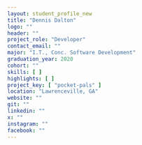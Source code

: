 ```yaml
---
layout: student_profile_new
title: "Dennis Dalton"
logo: ""
header: ""
project_role: "Developer"
contact_email: ""
major: "I.T., Conc. Software Development"
graduation_year: 2020
cohort: ""
skills: [ ]
highlights: [ ]
project_key: [ "pocket-pals" ]
location: "Lawrenceville, GA"
website: ""
git: ""
linkedin: ""
x: ""
instagram: ""
facebook: ""
---
```

